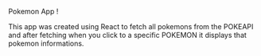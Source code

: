 Pokemon App !


This app was created using React to fetch all pokemons from the POKEAPI and after fetching when you click to a specific POKEMON it displays that pokemon informations.
